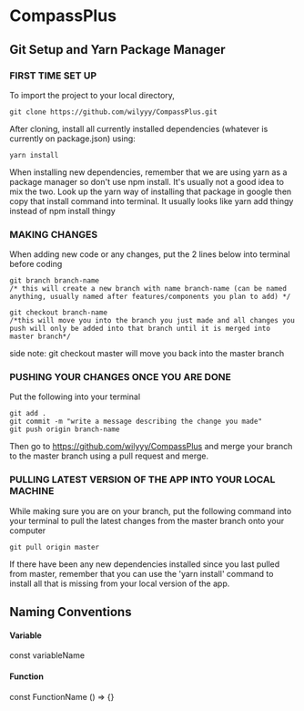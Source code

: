 # CompassPlus

## Git Setup and Yarn Package Manager

### FIRST TIME SET UP

To import the project to your local directory, 

	git clone https://github.com/wilyyy/CompassPlus.git

After cloning, install all currently installed dependencies (whatever is currently on package.json) using:

	yarn install

When installing new dependencies, remember that we are using yarn as a package manager so don't use npm install. 
It's usually not a good idea to mix the two.
Look up the yarn way of installing that package in google then copy that install command into terminal.
It usually looks like yarn add thingy instead of npm install thingy
		
		
### MAKING CHANGES

When adding new code or any changes, put the 2 lines below into terminal before coding

	git branch branch-name  
	/* this will create a new branch with name branch-name (can be named anything, usually named after features/components you plan to add) */

	git checkout branch-name
	/*this will move you into the branch you just made and all changes you push will only be added into that branch until it is merged into master branch*/

side note: git checkout master will move you back into the master branch


### PUSHING YOUR CHANGES ONCE YOU ARE DONE

Put the following into your terminal

	git add .
	git commit -m "write a message describing the change you made"
	git push origin branch-name
			
Then go to https://github.com/wilyyy/CompassPlus and merge your branch to the master branch using a pull request and merge.

### PULLING LATEST VERSION OF THE APP INTO YOUR LOCAL MACHINE

While making sure you are on your branch, put the following command into your terminal to pull the latest changes from the master branch onto your computer
		
	git pull origin master

If there have been any new dependencies installed since you last pulled from master, remember that you can use the 'yarn install' command to install all that is missing from your local version of the app.

## Naming Conventions
#### Variable
const variableName

#### Function
const FunctionName () => {}
